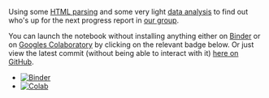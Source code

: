 Using some [HTML parsing](https://www.crummy.com/software/BeautifulSoup/) and some very light [data analysis](https://pandas.pydata.org/) to find out who's up for the next progress report in [our group](http://www.anaweb.ch/ueber_uns/abteilungen/index_ger.php?key=klin).

You can launch the notebook without installing anything either on [Binder](https://mybinder.org/)  or on [Googles Colaboratory](https://colab.research.google.com) by clicking on the relevant badge below.
Or just view the latest commit (without being able to interact with it) [here on GitHub](https://github.com/habi/ProgressReportsKlinischeAnatomie/blob/master/ProgressReports.ipynb).

- [![Binder](https://mybinder.org/badge.svg)](https://mybinder.org/v2/gh/habi/ProgressReportsKlinischeAnatomie/master?filepath=ProgressReports.ipynb)
- [![Colab](https://colab.research.google.com/assets/colab-badge.svg)](https://colab.research.google.com/github/habi/ProgressReportsKlinischeAnatomie/blob/master/ProgressReports.ipynb)
